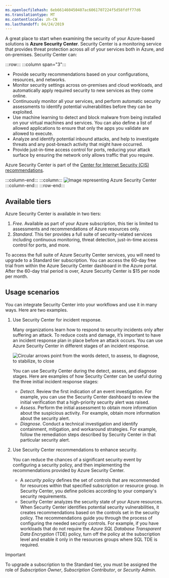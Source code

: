 ```yaml
---
ms.openlocfilehash: 6eb661460450407ac6061707224f5d58fdff77d6
ms.translationtype: MT
ms.contentlocale: zh-CN
ms.lasthandoff: 04/24/2019
---
```

A great place to start when examining the security of your Azure-based solutions is **Azure Security Center**. Security Center is a monitoring service that provides threat protection across all of your services both in Azure, and on-premises. Security Center can:

:::row:::
    :::column span="3":::
- Provide security recommendations based on your configurations, resources, and networks.
- Monitor security settings across on-premises and cloud workloads, and automatically apply required security to new services as they come online.
- Continuously monitor all your services, and perform automatic security assessments to identify potential vulnerabilities before they can be exploited.
- Use machine learning to detect and block malware from being installed on your virtual machines and services. You can also define a list of allowed applications to ensure that only the apps you validate are allowed to execute.
- Analyze and identify potential inbound attacks, and help to investigate threats and any post-breach activity that might have occurred.
- Provide just-in-time access control for ports, reducing your attack surface by ensuring the network only allows traffic that you require.

Azure Security Center is part of the [Center for Internet Security (CIS) recommendations](https://www.cisecurity.org/cis-benchmarks/). 

  :::column-end:::
  :::column:::
    ![Image representing Azure Security Center](../media/2a-securitycenter.png)
  :::column-end:::
:::row-end:::

## <a name="available-tiers"></a>Available tiers

Azure Security Center is available in two tiers:

1. *Free*. Available as part of your Azure subscription, this tier is limited to assessments and recommendations of Azure resources only.
1. *Standard*. This tier provides a full suite of security-related services including continuous monitoring, threat detection, just-in-time access control for ports, and more.

To access the full suite of Azure Security Center services, you will need to upgrade to a Standard tier subscription. You can access the 60-day free trial from within the Azure Security Center dashboard in the Azure portal. After the 60-day trial period is over, Azure Security Center is $15 per node per month.

## <a name="usage-scenarios"></a>Usage scenarios

You can integrate Security Center into your workflows and use it in many ways. Here are two examples.

1. Use Security Center for incident response.

    Many organizations learn how to respond to security incidents only after suffering an attack. To reduce costs and damage, it’s important to have an incident response plan in place before an attack occurs. You can use Azure Security Center in different stages of an incident response.

    ![Circular arrows point from the words detect, to assess, to diagnose, to stabilize, to close](../media/2a-security-center-incident-response.png)

    You can use Security Center during the detect, assess, and diagnose stages. Here are examples of how Security Center can be useful during the three initial incident response stages:
    
    - *Detect*. Review the first indication of an event investigation. For example, you can use the Security Center dashboard to review the initial verification that a high-priority security alert was raised.
    - *Assess*. Perform the initial assessment to obtain more information about the suspicious activity. For example, obtain more information about the security alert.
    - *Diagnose*. Conduct a technical investigation and identify containment, mitigation, and workaround strategies. For example, follow the remediation steps described by Security Center in that particular security alert.

2. Use Security Center recommendations to enhance security.

    You can reduce the chances of a significant security event by configuring a security policy, and then implementing the recommendations provided by Azure Security Center. 
        
    - A *security policy* defines the set of controls that are recommended for resources within that specified subscription or resource group. In Security Center, you define policies according to your company's security requirements. 
    - Security Center analyzes the security state of your Azure resources. When Security Center identifies potential security vulnerabilities, it creates recommendations based on the controls set in the security policy. The recommendations guide you through the process of configuring the needed security controls. For example, if you have workloads that do not require the *Azure SQL Database Transparent Data Encryption* (TDE) policy, turn off the policy at the subscription level and enable it only in the resources groups where SQL TDE is required.

> [!IMPORTANT]
> To upgrade a subscription to the Standard tier, you must be assigned the role of *Subscription Owner*, *Subscription Contributor*, or *Security Admin*.